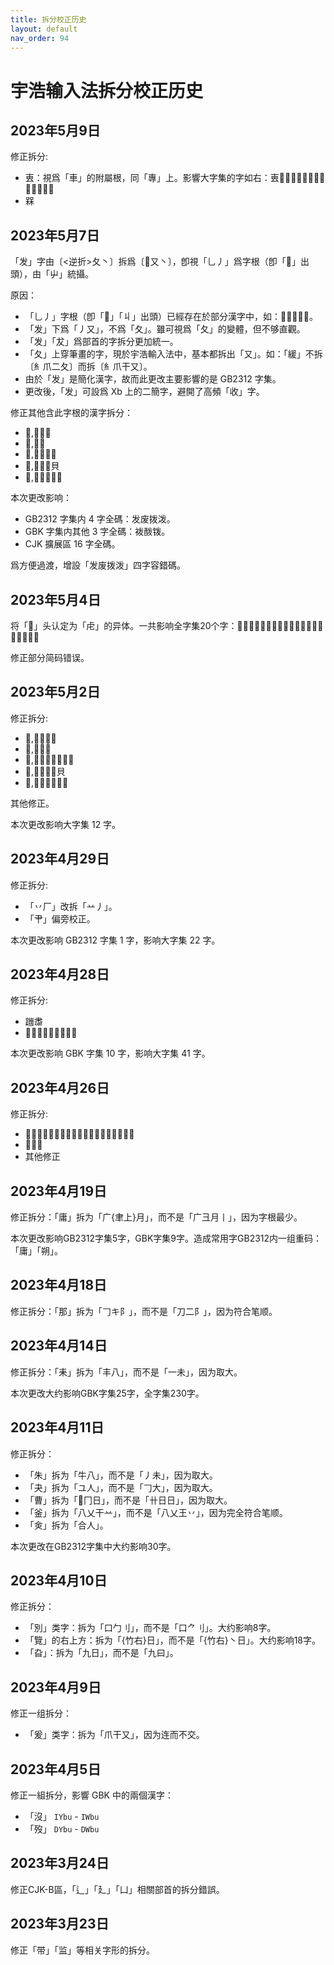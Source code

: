 ```yaml
---
title: 拆分校正历史
layout: default
nav_order: 94
---
```


<!-- omit in toc -->
# 宇浩输入法拆分校正历史

## 2023年5月9日

修正拆分:

- 叀：視爲「車」的附屬根，同「專」上。影響大字集的字如右：叀𠵤𡞍𡲡𢮨𣓧𣚢𣶣𤴛𥮔𦁆𦑐𧈌𭤈
- 槑

## 2023年5月7日

「发」字由〔<逆折>夂丶〕拆爲〔𠂈又丶〕，卽視「⺃丿」爲字根（卽「𠂈」出頭），由「屮」統攝。

原因：

- 「⺃丿」字根（卽「𠂈」「丩」出頭）已經存在於部分漢字中，如：𠈷𦭺𩑿𦱠𠬞。
- 「发」下爲「丿又」，不爲「夂」。雖可視爲「夂」的變體，但不够直觀。
- 「发」「犮」爲部首的字拆分更加統一。
- 「夂」上穿筆畫的字，現於宇浩輸入法中，基本都拆出「又」。如：「緩」不拆〔糹爪二夂〕而拆〔糹爪干又〕。
- 由於「发」是簡化漢字，故而此更改主要影響的是 GB2312 字集。
- 更改後，「发」可設爲 Xb 上的二簡字，避開了高頻「收」字。

修正其他含此字根的漢字拆分：

- 𠈷,亻田丩
- 𠬞,丩又
- 𦭺,艹丩丩丩
- 𩑿,䒑丩貝
- 𦱠,屮屮丩屮屮

本次更改影响：

- GB2312 字集内 4 字全碼：发废拨泼。
- GBK 字集内其他 3 字全碼：袯酦䥽。
- CJK 擴展區 16 字全碼。

爲方便過渡，增設「发废拨泼」四字容錯碼。

## 2023年5月4日

将「𮓡」头认定为「虍」的异体。一共影响全字集20个字：𭄏𭅍𭇢𭞐𭞥𭟾𭸣𭸮𭾐𮉗𮎗𮓘𮓙𮓜𮓠𮓡𮓥𮙟𮬗𱮫

修正部分简码错误。

## 2023年5月2日

修正拆分:

- 𠈷,亻田𠃋丨
- 𠬞,𠃋丿又
- 𦭺,艹𠃋丿𠃋丿𠃋丿
- 𩑿,䒑𠃋丿貝
- 𦱠,屮屮𠃋丿屮屮

其他修正。

本次更改影响大字集 12 字。

## 2023年4月29日

修正拆分:

- 「丷厂」改拆「䒑丿」。
- 「肀」偏旁校正。

本次更改影响 GB2312 字集 1 字，影响大字集 22 字。

## 2023年4月28日

修正拆分:

- 躖䏋
- 「𦍎」为偏旁的字。

本次更改影响 GBK 字集 10 字，影响大字集 41 字。

## 2023年4月26日

修正拆分:

- 𣑍𤓑𮠊𦦴：四字的頭部視爲「冎」的附屬根
- 𡆵𠀌𠚒
- 其他修正

## 2023年4月19日

修正拆分：「庸」拆为「广{聿上}月」，而不是「广彐月丨」，因为字根最少。

本次更改影响GB2312字集5字，GBK字集9字。造成常用字GB2312内一组重码：「庸」「朔」。

## 2023年4月18日

修正拆分：「那」拆为「𠃌キ阝」，而不是「刀二阝」，因为符合笔顺。

## 2023年4月14日

修正拆分：「耒」拆为「丰八」，而不是「一未」，因为取大。

本次更改大约影响GBK字集25字，全字集230字。

## 2023年4月11日

修正拆分：

- 「朱」拆为「牛八」，而不是「丿未」，因为取大。
- 「夬」拆为「ユ人」，而不是「𠃌大」，因为取大。
- 「曹」拆为「𠀎冂日」，而不是「卄日日」，因为取大。
- 「釜」拆为「八乂干䒑」，而不是「八乂王丷」，因为完全符合笔顺。
- 「㑒」拆为「合人」。

本次更改在GB2312字集中大约影响30字。

## 2023年4月10日

修正拆分：

- 「別」类字：拆为「口勹刂」，而不是「口⺈刂」。大约影响8字。
- 「覽」的右上方：拆为「{竹右}日」，而不是「{竹右}丶日」。大约影响18字。
- 「旮」：拆为「九日」，而不是「九曰」。

## 2023年4月9日

修正一组拆分：

- 「爰」类字：拆为「爪干又」，因为连而不交。

## 2023年4月5日

修正一組拆分，影響 GBK 中的兩個漢字：

- 「沒」 `IYbu` - `IWbu`
- 「歿」 `DYbu` - `DWbu`

## 2023年3月24日

修正CJK-B區，「辶」「廴」「凵」相關部首的拆分錯誤。

## 2023年3月23日

修正「带」「监」等相关字形的拆分。
